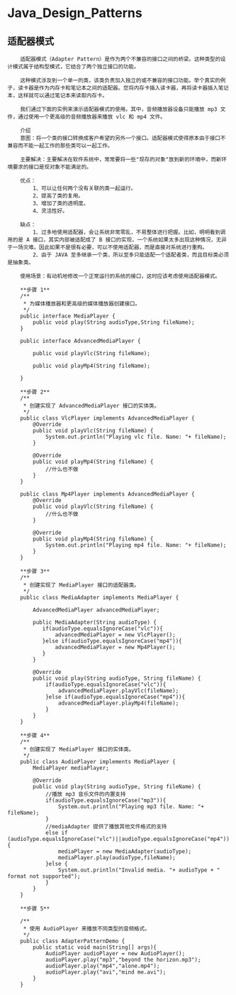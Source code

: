 # Java_Design_Patterns
适配器模式
------------
        适配器模式（Adapter Pattern）是作为两个不兼容的接口之间的桥梁。这种类型的设计模式属于结构型模式，它结合了两个独立接口的功能。
        
        这种模式涉及到一个单一的类，该类负责加入独立的或不兼容的接口功能。举个真实的例子，读卡器是作为内存卡和笔记本之间的适配器。您将内存卡插入读卡器，再将读卡器插入笔记本，这样就可以通过笔记本来读取内存卡。
        
        我们通过下面的实例来演示适配器模式的使用。其中，音频播放器设备只能播放 mp3 文件，通过使用一个更高级的音频播放器来播放 vlc 和 mp4 文件。
        
        介绍
        意图：将一个类的接口转换成客户希望的另外一个接口。适配器模式使得原本由于接口不兼容而不能一起工作的那些类可以一起工作。
        
        主要解决：主要解决在软件系统中，常常要将一些"现存的对象"放到新的环境中，而新环境要求的接口是现对象不能满足的。
        
        优点： 
            1、可以让任何两个没有关联的类一起运行。 
            2、提高了类的复用。 
            3、增加了类的透明度。 
            4、灵活性好。
            
        缺点： 
            1、过多地使用适配器，会让系统非常零乱，不易整体进行把握。比如，明明看到调用的是 A 接口，其实内部被适配成了 B 接口的实现，一个系统如果太多出现这种情况，无异于一场灾难。因此如果不是很有必要，可以不使用适配器，而是直接对系统进行重构。 
            2、由于 JAVA 至多继承一个类，所以至多只能适配一个适配者类，而且目标类必须是抽象类。
            
        使用场景：有动机地修改一个正常运行的系统的接口，这时应该考虑使用适配器模式。
        
        **步骤 1**
        /**
         * 为媒体播放器和更高级的媒体播放器创建接口。
         */
        public interface MediaPlayer {
            public void play(String audioType,String fileName);
        }
        
        public interface AdvancedMediaPlayer {
        
            public void playVlc(String fileName);
        
            public void playMp4(String fileName);
        
        }
        
        **步骤 2**
        /**
         * 创建实现了 AdvancedMediaPlayer 接口的实体类。
         */
        public class VlcPlayer implements AdvancedMediaPlayer {
            @Override
            public void playVlc(String fileName) {
                System.out.println("Playing vlc file. Name: "+ fileName);
            }
        
            @Override
            public void playMp4(String fileName) {
                //什么也不做
            }
        }
        
        public class Mp4Player implements AdvancedMediaPlayer {
            @Override
            public void playVlc(String fileName) {
                //什么也不做
            }
        
            @Override
            public void playMp4(String fileName) {
                System.out.println("Playing mp4 file. Name: "+ fileName);
            }
        }
        
        **步骤 3**        
        /**
         * 创建实现了 MediaPlayer 接口的适配器类。
         */
        public class MediaAdapter implements MediaPlayer {
        
            AdvancedMediaPlayer advancedMediaPlayer;
        
            public MediaAdapter(String audioType) {
               if(audioType.equalsIgnoreCase("vlc")){
                   advancedMediaPlayer = new VlcPlayer();
               }else if(audioType.equalsIgnoreCase("mp4")){
                   advancedMediaPlayer = new Mp4Player();
               }
            }
        
            @Override
            public void play(String audioType, String fileName) {
                if(audioType.equalsIgnoreCase("vlc")){
                    advancedMediaPlayer.playVlc(fileName);
                }else if(audioType.equalsIgnoreCase("mp4")){
                    advancedMediaPlayer.playMp4(fileName);
                }
            }
        }
        
        **步骤 4**
        /**
         * 创建实现了 MediaPlayer 接口的实体类。
         */
        public class AudioPlayer implements MediaPlayer {
            MediaPlayer mediaPlayer;
        
            @Override
            public void play(String audioType, String fileName) {
                //播放 mp3 音乐文件的内置支持
                if(audioType.equalsIgnoreCase("mp3")){
                    System.out.println("Playing mp3 file. Name: "+ fileName);
                }
                //mediaAdapter 提供了播放其他文件格式的支持
                else if (audioType.equalsIgnoreCase("vlc")||audioType.equalsIgnoreCase("mp4")){
                    mediaPlayer = new MediaAdapter(audioType);
                    mediaPlayer.play(audioType,fileName);
                }else {
                    System.out.println("Invalid media. "+ audioType + " format not supported");
                }
            }
        }
        
        **步骤 5**
        
        /**
         * 使用 AudioPlayer 来播放不同类型的音频格式。
         */
        public class AdapterPatternDemo {
            public static void main(String[] args){
                AudioPlayer audioPlayer = new AudioPlayer();
                audioPlayer.play("mp3","beyond the horizon.mp3");
                audioPlayer.play("mp4","alone.mp4");
                audioPlayer.play("avi","mind me.avi");
            }
        }
